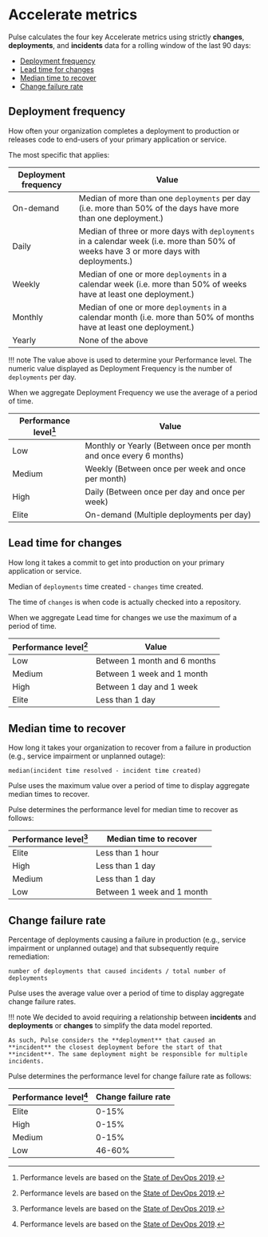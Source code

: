 # Accelerate metrics

Pulse calculates the four key Accelerate metrics using strictly **changes**, **deployments**, and **incidents** data for a rolling window of the last 90 days:

-   [Deployment frequency](#deployment-frequency)
-   [Lead time for changes](#lead-time-for-changes)
-   [Median time to recover](#median-time-to-recover)
-   [Change failure rate](#change-failure-rate)

## Deployment frequency

How often your organization completes a deployment to production or releases code to end-users of your primary application or service.

The most specific that applies:

| Deployment frequency | Value                                                                                                                                  |
| -------------------- | -------------------------------------------------------------------------------------------------------------------------------------- |
| On-demand            | Median of more than one `deployments` per day (i.e. more than 50% of the days have more than one deployment.)                          |
| Daily                | Median of three or more days with `deployments` in a calendar week (i.e. more than 50% of weeks have 3 or more days with deployments.) |
| Weekly               | Median of one or more `deployments` in a calendar week (i.e. more than 50% of weeks have at least one deployment.)                     |
| Monthly              | Median of one or more `deployments` in a calendar month (i.e. more than 50% of months have at least one deployment.)                   |
| Yearly               | None of the above                                                                                                                      |

!!! note
    The value above is used to determine your Performance level. The numeric value displayed as Deployment Frequency is the number of `deployments` per day.

When we aggregate Deployment Frequency we use the average of a period of time.

| Performance level[^1] | Value                                                              |
| --------------------- | ------------------------------------------------------------------ |
| Low                   | Monthly or Yearly (Between once per month and once every 6 months) |
| Medium                | Weekly (Between once per week and once per month)                  |
| High                  | Daily (Between once per day and once per week)                     |
| Elite                 | On-demand (Multiple deployments per day)                           |

## Lead time for changes

How long it takes a commit to get into production on your primary application or service.

Median of `deployments` time created - `changes` time created.

The time of `changes` is when code is actually checked into a repository.

When we aggregate Lead time for changes we use the maximum of a period of time.

| Performance level[^1] | Value                        |
| --------------------- | ---------------------------- |
| Low                   | Between 1 month and 6 months |
| Medium                | Between 1 week and 1 month   |
| High                  | Between 1 day and 1 week     |
| Elite                 | Less than 1 day              |

## Median time to recover

How long it takes your organization to recover from a failure in production (e.g., service impairment or unplanned outage):

```
median(incident time resolved - incident time created)
```

Pulse uses the maximum value over a period of time to display aggregate median times to recover.

Pulse determines the performance level for median time to recover as follows:

| Performance level[^1] | Median time to recover     |
| --------------------- | -------------------------- |
| Elite                 | Less than 1 hour           |
| High                  | Less than 1 day            |
| Medium                | Less than 1 day            |
| Low                   | Between 1 week and 1 month |

## Change failure rate

Percentage of deployments causing a failure in production (e.g., service impairment or unplanned outage) and that subsequently require remediation:

```
number of deployments that caused incidents / total number of deployments
```

Pulse uses the average value over a period of time to display aggregate change failure rates.

!!! note
    We decided to avoid requiring a relationship between **incidents** and **deployments** or **changes** to simplify the data model reported.
    
    As such, Pulse considers the **deployment** that caused an **incident** the closest deployment before the start of that **incident**. The same deployment might be responsible for multiple incidents.

Pulse determines the performance level for change failure rate as follows:

| Performance level[^1] | Change failure rate  |
| --------------------- | -------------------- |
| Elite                 | 0-15%                |
| High                  | 0-15%                |
| Medium                | 0-15%                |
| Low                   | 46-60%               |

[^1]: Performance levels are based on the [State of DevOps 2019](https://services.google.com/fh/files/misc/state-of-devops-2019.pdf).

